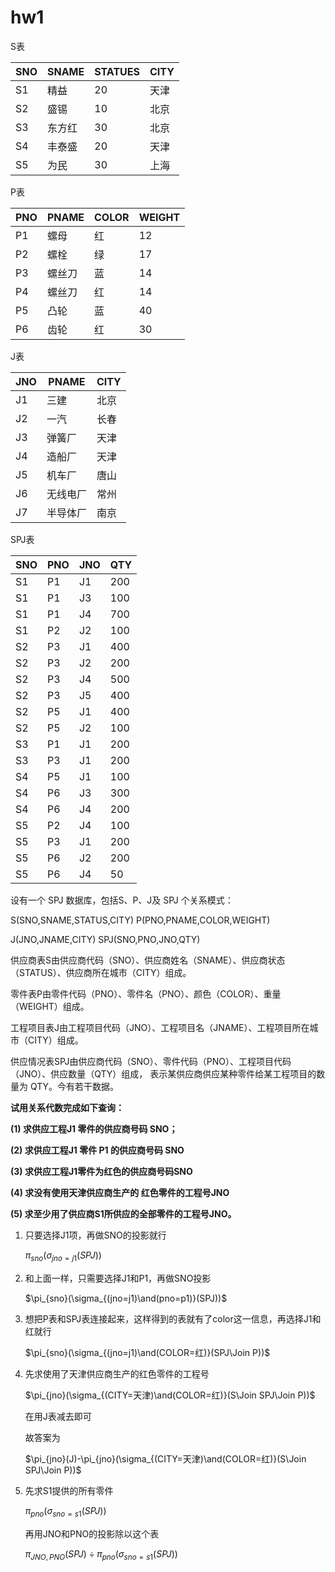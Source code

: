 # hw1

S表

| **SNO** | **SNAME** | **STATUES** | **CITY** |
| ------- | --------- | ----------- | -------- |
| S1      | 精益      | 20          | 天津     |
| S2      | 盛锡      | 10          | 北京     |
| S3      | 东方红    | 30          | 北京     |
| S4      | 丰泰盛    | 20          | 天津     |
| S5      | 为民      | 30          | 上海     |

P表

| **PNO** | **PNAME** | **COLOR** | **WEIGHT** |
| ------- | --------- | --------- | ---------- |
| P1      | 螺母      | 红        | 12         |
| P2      | 螺栓      | 绿        | 17         |
| P3      | 螺丝刀    | 蓝        | 14         |
| P4      | 螺丝刀    | 红        | 14         |
| P5      | 凸轮      | 蓝        | 40         |
| P6      | 齿轮      | 红        | 30         |

J表

| **JNO** | **PNAME** | **CITY** |
| ------- | --------- | -------- |
| J1      | 三建      | 北京     |
| J2      | 一汽      | 长春     |
| J3      | 弹簧厂    | 天津     |
| J4      | 造船厂    | 天津     |
| J5      | 机车厂    | 唐山     |
| J6      | 无线电厂  | 常州     |
| J7      | 半导体厂  | 南京     |

SPJ表

| **SNO** | **PNO** | **JNO** | **QTY** |
| ------- | ------- | ------- | ------- |
| S1      | P1      | J1      | 200     |
| S1      | P1      | J3      | 100     |
| S1      | P1      | J4      | 700     |
| S1      | P2      | J2      | 100     |
| S2      | P3      | J1      | 400     |
| S2      | P3      | J2      | 200     |
| S2      | P3      | J4      | 500     |
| S2      | P3      | J5      | 400     |
| S2      | P5      | J1      | 400     |
| S2      | P5      | J2      | 100     |
| S3      | P1      | J1      | 200     |
| S3      | P3      | J1      | 200     |
| S4      | P5      | J1      | 100     |
| S4      | P6      | J3      | 300     |
| S4      | P6      | J4      | 200     |
| S5      | P2      | J4      | 100     |
| S5      | P3      | J1      | 200     |
| S5      | P6      | J2      | 200     |
| S5      | P6      | J4      | 50      |



设有一个 SPJ 数据库，包括S、P、J及 SPJ 个关系模式：

S(SNO,SNAME,STATUS,CITY) P(PNO,PNAME,COLOR,WEIGHT)

J(JNO,JNAME,CITY) SPJ(SNO,PNO,JNO,QTY)

供应商表S由供应商代码（SNO）、供应商姓名（SNAME）、供应商状态（STATUS）、供应商所在城市（CITY）组成。

零件表P由零件代码（PNO）、零件名（PNO）、颜色（COLOR）、重量（WEIGHT）组成。

工程项目表J由工程项目代码（JNO）、工程项目名（JNAME）、工程项目所在城市（CITY）组成。

供应情况表SPJ由供应商代码（SNO）、零件代码（PNO）、工程项目代码（JNO）、供应数量（QTY）组成， 表示某供应商供应某种零件给某工程项目的数量为 QTY。今有若干数据。

**试用关系代数完成如下查询：**

**(1) 求供应工程J1 零件的供应商号码 SNO；**

**(2) 求供应工程J1 零件 P1 的供应商号码 SNO**

**(3) 求供应工程J1零件为红色的供应商号码SNO**

**(4) 求没有使用天津供应商生产的 红色零件的工程号JNO**

**(5) 求至少用了供应商S1所供应的全部零件的工程号JNO。**



1. 只要选择J1项，再做SNO的投影就行

   $\pi_{sno}(\sigma_{jno=j1}(SPJ))$

2. 和上面一样，只需要选择J1和P1，再做SNO投影

   $\pi_{sno}(\sigma_{(jno=j1)\and(pno=p1)}(SPJ))$

3. 想把P表和SPJ表连接起来，这样得到的表就有了color这一信息，再选择J1和红就行

   $\pi_{sno}(\sigma_{(jno=j1)\and(COLOR=红)}(SPJ\Join P))$

4. 先求使用了天津供应商生产的红色零件的工程号

   $\pi_{jno}(\sigma_{(CITY=天津)\and(COLOR=红)}(S\Join SPJ\Join P))$

   在用J表减去即可

   故答案为

   $\pi_{jno}(J)-\pi_{jno}(\sigma_{(CITY=天津)\and(COLOR=红)}(S\Join SPJ\Join P))$

5. 先求S1提供的所有零件

   $\pi_{pno}(\sigma_{sno=s1}(SPJ))$

   再用JNO和PNO的投影除以这个表

   $\pi_{JNO,PNO}(SPJ)\div \pi_{pno}(\sigma_{sno=s1}(SPJ))$